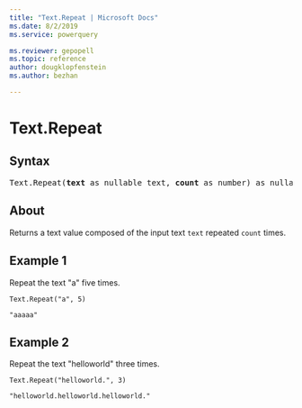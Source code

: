 ```yaml
---
title: "Text.Repeat | Microsoft Docs"
ms.date: 8/2/2019
ms.service: powerquery

ms.reviewer: gepopell
ms.topic: reference
author: dougklopfenstein
ms.author: bezhan

---
```

# Text.Repeat

## Syntax

<pre>
Text.Repeat(<b>text</b> as nullable text, <b>count</b> as number) as nullable text 
</pre>
  
## About  
Returns a text value composed of the input text `text` repeated `count` times.

## Example 1
Repeat the text "a" five times.

```powerquery-m
Text.Repeat("a", 5)
```

`"aaaaa"`

## Example 2
Repeat the text "helloworld" three times.

```powerquery-m
Text.Repeat("helloworld.", 3)
```

`"helloworld.helloworld.helloworld."`
